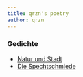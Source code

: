 ```yaml
---
title: qrzn's poetry
author: qrzn
---
```


### Gedichte

* [Natur und Stadt](/ptry/naturundstadt.html)
* [Die Spechtschmiede](/ptry/spechtschmiede.html)
